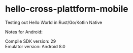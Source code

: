 # hello-cross-plattform-mobile
Testing out Hello World in Rust/Go/Kotlin Native

Notes for Android:  
  
Compile SDK version: 29  
Emulator version: Android 8.0  
